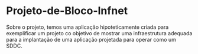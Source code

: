# Projeto-de-Bloco-Infnet

Sobre o projeto, temos uma aplicação hipoteticamente criada para exemplificar um projeto co objetivo de mostrar uma infraestrutura adequada para a implantação de uma aplicação projetada para operar como um SDDC.
